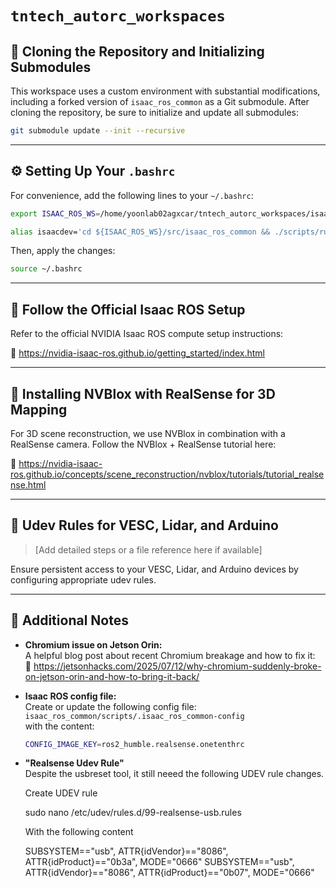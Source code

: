 # `tntech_autorc_workspaces`

## 🧬 Cloning the Repository and Initializing Submodules

This workspace uses a custom environment with substantial modifications, including a forked version of `isaac_ros_common` as a Git submodule. After cloning the repository, be sure to initialize and update all submodules:

```bash
git submodule update --init --recursive
```

---

## ⚙️ Setting Up Your `.bashrc`

For convenience, add the following lines to your `~/.bashrc`:

```bash
export ISAAC_ROS_WS=/home/yoonlab02agxcar/tntech_autorc_workspaces/isaac_ros-dev/

alias isaacdev='cd ${ISAAC_ROS_WS}/src/isaac_ros_common && ./scripts/run_dev.sh -d ${ISAAC_ROS_WS}'
```

Then, apply the changes:

```bash
source ~/.bashrc
```

---

## 🧠 Follow the Official Isaac ROS Setup

Refer to the official NVIDIA Isaac ROS compute setup instructions:

🔗 https://nvidia-isaac-ros.github.io/getting_started/index.html

---

## 🧱 Installing NVBlox with RealSense for 3D Mapping

For 3D scene reconstruction, we use NVBlox in combination with a RealSense camera. Follow the NVBlox + RealSense tutorial here:

🔗 https://nvidia-isaac-ros.github.io/concepts/scene_reconstruction/nvblox/tutorials/tutorial_realsense.html

---

## 🔌 Udev Rules for VESC, Lidar, and Arduino

> [Add detailed steps or a file reference here if available]

Ensure persistent access to your VESC, Lidar, and Arduino devices by configuring appropriate udev rules.

---

## 🧾 Additional Notes

- **Chromium issue on Jetson Orin:**  
  A helpful blog post about recent Chromium breakage and how to fix it:  
  🔗 https://jetsonhacks.com/2025/07/12/why-chromium-suddenly-broke-on-jetson-orin-and-how-to-bring-it-back/

- **Isaac ROS config file:**  
  Create or update the following config file:  
  `isaac_ros_common/scripts/.isaac_ros_common-config`  
  with the content:
  ```bash
  CONFIG_IMAGE_KEY=ros2_humble.realsense.onetenthrc
  ```
- **"Realsense Udev Rule"**  
  Despite the usbreset tool, it still neeed the following UDEV rule changes.

  Create UDEV rule 

  sudo nano /etc/udev/rules.d/99-realsense-usb.rules

  With the following content
  
  SUBSYSTEM=="usb", ATTR{idVendor}=="8086", ATTR{idProduct}=="0b3a", MODE="0666"
  SUBSYSTEM=="usb", ATTR{idVendor}=="8086", ATTR{idProduct}=="0b07", MODE="0666"

  ```